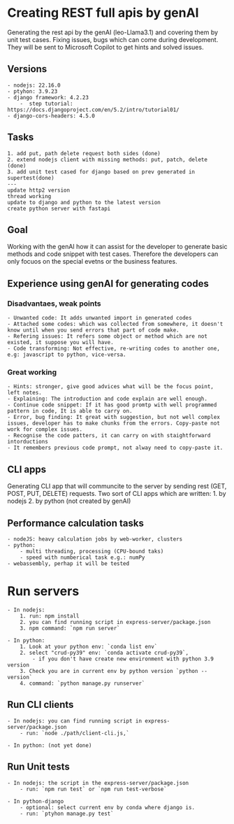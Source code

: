 # Creating REST full apis by genAI

Generating the rest api by the genAI (leo-Llama3.1) and covering them by unit test cases.
Fixing issues, bugs which can come during development. They will be sent to Microsoft Copilot to get hints and solved issues.

## Versions
	- nodejs: 22.16.0
	- ptyhon: 3.9.23
	- django framework: 4.2.23 
		-  step tutorial: https://docs.djangoproject.com/en/5.2/intro/tutorial01/
	- django-cors-headers: 4.5.0
	

## Tasks
	1. add put, path delete request both sides (done)
	2. extend nodejs client with missing methods: put, patch, delete (done)
	3. add unit test cased for django based on prev generated in supertest(done)
	--- 
	update http2 version
	thread working
	update to django and python to the latest version
	create python server with fastapi

## Goal

Working with the genAI how it can assist for the developer to generate basic methods and code snippet with test cases. Therefore the developers can only focuos on the special evetns or the business features.

## Experience using genAI for generating codes
### Disadvantaes, weak points
	- Unwanted code: It adds unwanted import in generated codes
	- Attached some codes: which was collected from somewhere, it doesn't know until when you send errors that part of code make.
	- Refering issues: It refers some object or method which are not existed, it suppose you will have.
	- Code transforming: Not effective, re-writing codes to another one, e.g: javascript to python, vice-versa.
	
### Great working
	- Hints: stronger, give good advices what will be the focus point, left notes.
	- Explaining: The introduction and code explain are well enough.
	- Continue code snippet: If it has good promtp with well programmed pattern in code, It is able to carry on.
	- Error, bug finding: It great with suggestion, but not well complex issues, developer has to make chunks from the errors. Copy-paste not work for complex issues.
	- Recognise the code patters, it can carry on with staightforward intorductions
	- It remembers previous code prompt, not alway need to copy-paste it.

## CLI apps
Generating CLI app that will communcite to the server by sending rest (GET, POST, PUT, DELETE) requests.
Two sort of CLI apps which are written:
	1. by nodejs
	2. by python (not created by genAI)

## Performance calculation tasks
	- nodeJS: heavy calculation jobs by web-worker, clusters
	- python: 
		- multi threading, processing (CPU-bound taks)
		- speed with numberical task e.g.: numPy
	- webassembly, perhap it will be tested

# Run servers
	- In nodejs: 
		1. run: npm install
		2. you can find running script in express-server/package.json
		3. npm command: `npm run server`
	
	- In python:
		1. Look at your python env: `conda list env`
		2. select "crud-py39" env: `conda activate crud-py39`, 
			- if you don't have create new environment with python 3.9 version
		3. Check you are in current env by python version `python --version`
		4. command: `python manage.py runserver`

## Run CLI clients
	- In nodejs: you can find running script in express-server/package.json
		- run: `node ./path/client-cli.js,`
		
	- In python: (not yet done)
	
## Run Unit tests
	- In nodejs: the script in the express-server/package.json
		- run: `npm run test` or `npm run test-verbose`
		
	- In python-django
		- optional: select current env by conda where django is.
		- run: `ptyhon manage.py test`
	